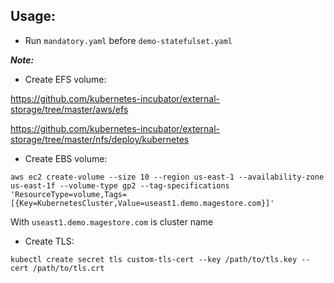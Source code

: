 Usage:
---

* Run ```mandatory.yaml``` before ```demo-statefulset.yaml```


***Note:***

* Create EFS volume:

https://github.com/kubernetes-incubator/external-storage/tree/master/aws/efs

https://github.com/kubernetes-incubator/external-storage/tree/master/nfs/deploy/kubernetes

* Create EBS volume:

```
aws ec2 create-volume --size 10 --region us-east-1 --availability-zone us-east-1f --volume-type gp2 --tag-specifications 'ResourceType=volume,Tags=[{Key=KubernetesCluster,Value=useast1.demo.magestore.com}]'
```

With ```useast1.demo.magestore.com``` is cluster name

* Create TLS:

```
kubectl create secret tls custom-tls-cert --key /path/to/tls.key --cert /path/to/tls.crt
```
